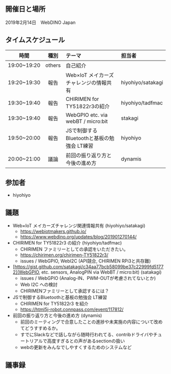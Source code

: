 ## 開催日と場所
2019年2月14日　WebDINO Japan

 ## タイムスケジュール
|時間|種別|テーマ|担当者|
|:----:|:----:|:----|:----|
|19:00~19:20|others|自己紹介||
|19:20~19:30|報告|Web×IoT メイカーズチャレンジの情報共有|hiyohiyo/satakagi|
|19:30~19:40|報告|CHIRIMEN for TY51822r3の紹介|hiyohiyo/tadfmac|
|19:30~19:40|報告|WebGPIO etc. via webBT / micro:bit |stakagi|
|19:50~20:00|報告|JSで制御するBluetoothと基板の勉強会 LT練習|hiyohiyo|
|20:00~21:00|議論|前回の振り返り方と今後の進め方|dynamis|

## 参加者
* hiyohiyo

## 議題
- Web×IoT メイカーズチャレンジ関連情報共有 (hiyohiyo/satakagi)
  - https://webiotmakers.github.io/
  - https://www.webdino.org/updates/blog/201901270144/
- CHIRIMEN for TY51822r3 の紹介 (hiyohiyo/tadfmac)
  - CHIRIMEN ファミリーとしての承認をいただきたい。
  - https://chirimen.org/chirimen-TY51822r3/
  - issues / WebGPIO, WebI2C (API競合, CHIRIMEN RPi3と共存難)
- [https://gist.github.com/satakagi/c34aa77bcb58099be37c22999fd51772](WebGPIO, etc. sensors, AnalogPIN via WebBT / micro:bit) (satakagi)
  - issues / WebGPIO (Analog-IN、PWM-OUTが考慮されてないとか)
  - Web I2C への検討
  - CHIRIMENファミリーとして承認するには？
- JSで制御するBluetoothと基板の勉強会 LT練習
  - CHIRIMEN for TY51822r3 を紹介
  - https://html5j-robot.connpass.com/event/117812/
- 前回の振り返り方と今後の進め方 (dynamis)
  - 前回のミーティングで合意したことの進捗や未実施の内容について改めてどうすすめるか。
  - すでにSlackなどで話しながら随時行われてる、contribドライバやチュートリアルで高度すぎるとの声があるsectionの扱い
  - webの更新をみんなでしやすくするためのシステムなど

## 議事録
